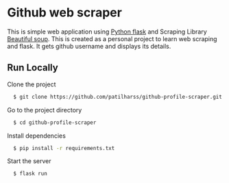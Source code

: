 # Github web scraper
This is simple web application using [Python flask](https://flask.palletsprojects.com/en/2.0.x/) and Scraping Library [Beautiful soup](https://www.crummy.com/software/BeautifulSoup/bs4/doc/). This is created as a personal  project to learn web scraping and flask. It gets github username and displays its details.

## Run Locally

Clone the project

```bash
  $ git clone https://github.com/patilharss/github-profile-scraper.git
```

Go to the project directory

```bash
  $ cd github-profile-scraper
```

Install dependencies

```bash
  $ pip install -r requirements.txt
```

Start the server

```bash
  $ flask run
```

  
